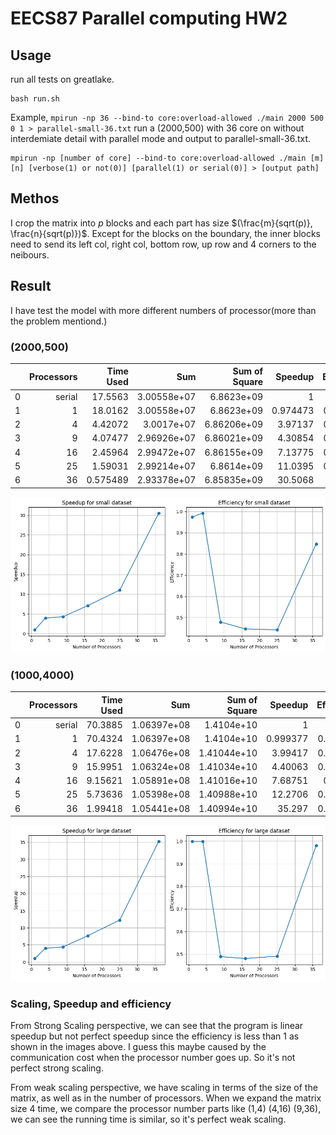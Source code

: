 # EECS87 Parallel computing HW2

## Usage
run all tests on greatlake.
```
bash run.sh 
```

Example, `mpirun -np 36 --bind-to core:overload-allowed ./main 2000 500 0 1 > parallel-small-36.txt` run a (2000,500) with 36 core on without interdemiate detail with parallel mode and output to  parallel-small-36.txt.

```
mpirun -np [number of core] --bind-to core:overload-allowed ./main [m] [n] [verbose(1) or not(0)] [parallel(1) or serial(0)] > [output path]
```
##

## Methos
I crop the matrix into $p$ blocks and each part has size $(\frac{m}{sqrt(p)}, \frac{n}{sqrt(p)})$. Except for the blocks on the boundary, the inner blocks need to send its left col, right col, bottom row, up row and 4 corners to the neibours.
## Result
I have test the model with more different numbers of processor(more than the problem mentiond.)

### (2000,500)
|    |   Processors |   Time Used |         Sum |   Sum of Square |   Speedup |   Efficiency |
|---:|-------------:|------------:|------------:|----------------:|----------:|-------------:|
|  0 |            serial |   17.5563   | 3.00558e+07 |     6.8623e+09  |  1        |     1        |
|  1 |            1 |   18.0162   | 3.00558e+07 |     6.8623e+09  |  0.974473 |     0.974473 |
|  2 |            4 |    4.42072  | 3.0017e+07  |     6.86206e+09 |  3.97137  |     0.992842 |
|  3 |            9 |    4.07477  | 2.96926e+07 |     6.86021e+09 |  4.30854  |     0.478726 |
|  4 |           16 |    2.45964  | 2.99472e+07 |     6.86155e+09 |  7.13775  |     0.446109 |
|  5 |           25 |    1.59031  | 2.99214e+07 |     6.8614e+09  | 11.0395   |     0.441582 |
|  6 |           36 |    0.575489 | 2.93378e+07 |     6.85835e+09 | 30.5068   |     0.84741  |
![image](small.png)
### (1000,4000)
|    |   Processors |   Time Used |         Sum |   Sum of Square |   Speedup |   Efficiency |
|---:|-------------:|------------:|------------:|----------------:|----------:|-------------:|
|  0 |            serial |    70.3885  | 1.06397e+08 |     1.4104e+10  |  1        |     1        |
|  1 |            1 |    70.4324  | 1.06397e+08 |     1.4104e+10  |  0.999377 |     0.999377 |
|  2 |            4 |    17.6228  | 1.06476e+08 |     1.41044e+10 |  3.99417  |     0.998543 |
|  3 |            9 |    15.9951  | 1.06324e+08 |     1.41034e+10 |  4.40063  |     0.488959 |
|  4 |           16 |     9.15621 | 1.05891e+08 |     1.41016e+10 |  7.68751  |     0.48047  |
|  5 |           25 |     5.73636 | 1.05398e+08 |     1.40988e+10 | 12.2706   |     0.490823 |
|  6 |           36 |     1.99418 | 1.05441e+08 |     1.40994e+10 | 35.297    |     0.980471 |
![image](large.png)

### Scaling, Speedup and efficiency
From Strong Scaling perspective, we can see that the program is linear speedup but not perfect speedup since the efficiency is less than 1 as shown in the images above. I guess this maybe caused by the communication cost when the processor number goes up. So it's not perfect strong scaling.


From weak scaling perspective, we have scaling in terms of the size of the matrix, as well as in the number of processors. When we expand the matrix size 4 time, we compare the processor number parts like (1,4) (4,16) (9,36), we can see the running time is similar, so it's perfect weak scaling.